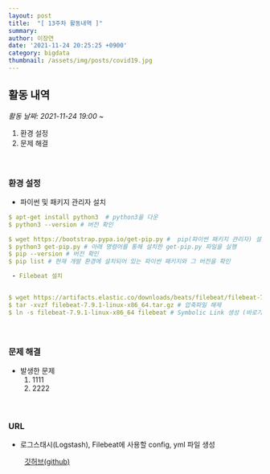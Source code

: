 ```yaml
---
layout: post
title:  "[ 13주차 활동내역 ]"
summary:
author: 이장연
date: '2021-11-24 20:25:25 +0900'
category: bigdata
thumbnail: /assets/img/posts/covid19.jpg
---
```

## **활동 내역**

 _활동 날짜: 2021-11-24 19:00 ~_
 
1. 환경 설정
2. 문제 해결

　

### **환경 설정**

 - 파이썬 및 패키지 관리자 설치
````yml
$ apt-get install python3  # python3을 다운
$ python3 --version # 버전 확인

$ wget https://bootstrap.pypa.io/get-pip.py #  pip(파이썬 패키지 관리자) 설치
$ python3 get-pip.py # 아래 명령어를 통해 설치한 get-pip.py 파일을 실행
$ pip --version # 버전 확인
$ pip list # 현재 개발 환경에 설치되어 있는 파이썬 패키지와 그 버전을 확인

 - Filebeat 설치


$ wget https://artifacts.elastic.co/downloads/beats/filebeat/filebeat-7.9.1-linux-x86_64.tar.gz # Filebeat 다운
$ tar -xvzf filebeat-7.9.1-linux-x86_64.tar.gz # 압축파일 해제
$ ln -s filebeat-7.9.1-linux-x86_64 filebeat # Symbolic Link 생성 (바로가기)
````
　

### **문제 해결**

* 발생한 문제
  1. 1111
  2. 2222

　

### **URL**

- 로그스태시(Logstash), Filebeat에 사용할 config, yml 파일 생성 

　　<span style="color:GOLD"> [깃허브(github)](https://github.com/Suyoung-Jeon/finaltest) </span>
